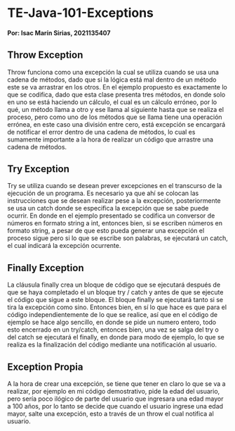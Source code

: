TE-Java-101-Exceptions
====================================

#### Por: Isac Marín Sirias, 2021135407 

## Throw Exception

Throw funciona como una excepción la cual se utiliza 
cuando se usa una cadena de métodos, dado que si la lógica
está mal dentro de un método este se va arrastrar en los otros.
En el ejemplo propuesto es exactamente lo que se codifica, dado que 
esta clase presenta tres métodos, en donde solo en uno se está haciendo un 
cálculo, el cual es un cálculo erróneo, por lo qué, un método llama a otro
y ese llama al siguiente hasta que se realiza el proceso, pero como 
uno de los métodos que se llama tiene una operación errónea, en este caso 
una división entre cero, está excepción se encargará de notificar el error 
dentro de una cadena de métodos, lo cual es sumamente importante a la hora 
de realizar un código que arrastre una cadena de métodos.

## Try Exception

Try se utiliza cuando se desean prever excepciones en el transcurso de la ejecución 
de un programa. Es necesario ya que ahí se colocan las instrucciones que se desean
realizar pese a la excepción, posteriormente se usa un catch donde se especifica la
excepción que se sabe puede ocurrir. En donde en el ejemplo presentado se codifica un 
conversor de números en formato string a int, entonces bien, si se escriben números en 
formato string, a pesar de que esto pueda generar una excepción el proceso sigue pero 
si lo que se escribe son palabras, se ejecutará un catch, el cual indicará la excepción
ocurrente.

## Finally Exception

La cláusula finally crea un bloque de código que se ejecutará después de que se haya
completado el un bloque try / catch y antes de que se ejecute el código que sigue a 
este bloque. El bloque finally se ejecutará tanto si se tira la excepción como sino.
Entonces bien, en sí lo que hace es que para el código independientemente de lo que se realice, 
así que en el código de ejemplo se hace algo sencillo, en donde se pide un numero entero, 
todo esto encerrado en un try/catch, entonces bien, una vez se salga del try o del catch
se ejecutará el finally, en donde para modo de ejemplo, lo que se realiza es la finalización
del código mediante una notificación al usuario.

## Exception Propia

A la hora de crear una excepción, se tiene que tener en claro lo que se va a realizar, por ejemplo
en mi código demostrativo, pide la edad del usuario, pero sería poco ilógico de parte del usuario 
que ingresara una edad mayor a 100 años, por lo tanto se decide que cuando el usuario ingrese una 
edad mayor, salte una excepción, esto a través de un throw el cual notifica al usuario.
 

